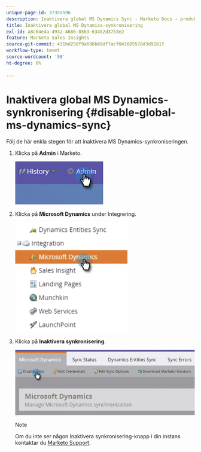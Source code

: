 ```yaml
---
unique-page-id: 37355596
description: Inaktivera global MS Dynamics Sync - Marketo Docs - produktdokumentation
title: Inaktivera global MS Dynamics-synkronisering
exl-id: a8c64e4a-4932-4686-8563-63452d3753e2
feature: Marketo Sales Insights
source-git-commit: 431bd258f9a68bbb9df7acf043085578d3d91b1f
workflow-type: tm+mt
source-wordcount: '58'
ht-degree: 0%

---
```


# Inaktivera global MS Dynamics-synkronisering {#disable-global-ms-dynamics-sync}

Följ de här enkla stegen för att inaktivera MS Dynamics-synkroniseringen.

1. Klicka på **Admin** i Marketo.

   ![](assets/one.png)

1. Klicka på **Microsoft Dynamics** under Integrering.

   ![](assets/two.png)

1. Klicka på **Inaktivera synkronisering**.

   ![](assets/three.png)

   >[!NOTE]
   >
   >Om du inte ser någon Inaktivera synkronisering-knapp i din instans kontaktar du [Marketo Support](https://nation.marketo.com/t5/Support/ct-p/Support).
